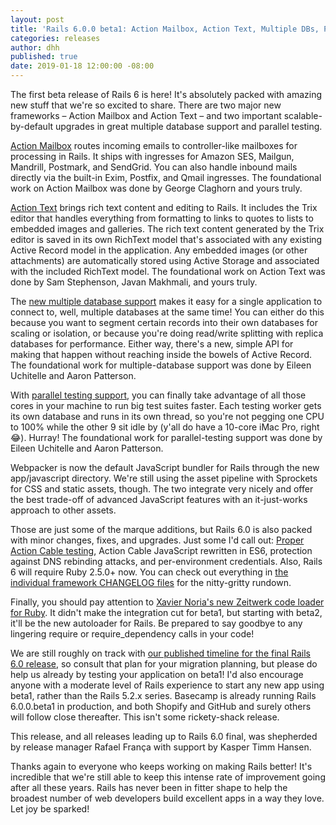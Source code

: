 ```yaml
---
layout: post
title: 'Rails 6.0.0 beta1: Action Mailbox, Action Text, Multiple DBs, Parallel Testing, Webpacker by default'
categories: releases
author: dhh
published: true
date: 2019-01-18 12:00:00 -08:00
---
```

The first beta release of Rails 6 is here! It's absolutely packed with amazing new stuff that we're so excited to share. There are two major new frameworks – Action Mailbox and Action Text – and two important scalable-by-default upgrades in great multiple database support and parallel testing.

[Action Mailbox](https://weblog.rubyonrails.org/2018/12/13/introducing-action-mailbox-for-rails-6/) routes incoming emails to controller-like mailboxes for processing in Rails. It ships with ingresses for Amazon SES, Mailgun, Mandrill, Postmark, and SendGrid. You can also handle inbound mails directly via the built-in Exim, Postfix, and Qmail ingresses. The foundational work on Action Mailbox was done by George Claghorn and yours truly.

[Action Text](https://weblog.rubyonrails.org/2018/10/3/introducing-action-text-for-rails-6/) brings rich text content and editing to Rails. It includes the Trix editor that handles everything from formatting to links to quotes to lists to embedded images and galleries. The rich text content generated by the Trix editor is saved in its own RichText model that's associated with any existing Active Record model in the application. Any embedded images (or other attachments) are automatically stored using Active Storage and associated with the included RichText model. The foundational work on Action Text was done by Sam Stephenson, Javan Makhmali, and yours truly.

The [new multiple database support](https://github.com/rails/rails/pull/34052) makes it easy for a single application to connect to, well, multiple databases at the same time! You can either do this because you want to segment certain records into their own databases for scaling or isolation, or because you're doing read/write splitting with replica databases for performance. Either way, there's a new, simple API for making that happen without reaching inside the bowels of Active Record. The foundational work for multiple-database support was done by Eileen Uchitelle and Aaron Patterson.

With [parallel testing support](https://github.com/rails/rails/pull/31900), you can finally take advantage of all those cores in your machine to run big test suites faster. Each testing worker gets its own database and runs in its own thread, so you're not pegging one CPU to 100% while the other 9 sit idle by (y'all do have a 10-core iMac Pro, right 😂). Hurray! The foundational work for parallel-testing support was done by Eileen Uchitelle and Aaron Patterson.

Webpacker is now the default JavaScript bundler for Rails through the new app/javascript directory. We're still using the asset pipeline with Sprockets for CSS and static assets, though. The two integrate very nicely and offer the best trade-off of advanced JavaScript features with an it-just-works approach to other assets.

Those are just some of the marque additions, but Rails 6.0 is also packed with minor changes, fixes, and upgrades. Just some I'd call out: [Proper Action Cable testing](https://github.com/rails/rails/pull/33659#issue-209385961), Action Cable JavaScript rewritten in ES6, protection against DNS rebinding attacks, and per-environment credentials. Also, Rails 6 will require Ruby 2.5.0+ now. You can check out everything in [the individual framework CHANGELOG files](https://github.com/rails/rails/tree/v6.0.0.beta1) for the nitty-gritty rundown.

Finally, you should pay attention to [Xavier Noria's new Zeitwerk code loader for Ruby](https://medium.com/@fxn/zeitwerk-a-new-code-loader-for-ruby-ae7895977e73). It didn't make the integration cut for beta1, but starting with beta2, it'll be the new autoloader for Rails. Be prepared to say goodbye to any lingering require or require_dependency calls in your code!

We are still roughly on track with [our published timeline for the final Rails 6.0 release](https://weblog.rubyonrails.org/2018/12/20/timeline-for-the-release-of-Rails-6-0/), so consult that plan for your migration planning, but please do help us already by testing your application on beta1! I'd also encourage anyone with a moderate level of Rails experience to start any new app using beta1, rather than the Rails 5.2.x series. Basecamp is already running Rails 6.0.0.beta1 in production, and both Shopify and GitHub and surely others will follow close thereafter. This isn't some rickety-shack release.

This release, and all releases leading up to Rails 6.0 final, was shepherded by release manager Rafael França with support by Kasper Timm Hansen.  

Thanks again to everyone who keeps working on making Rails better! It's incredible that we're still able to keep this intense rate of improvement going after all these years. Rails has never been in fitter shape to help the broadest number of web developers build excellent apps in a way they love. Let joy be sparked!